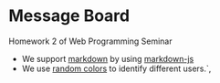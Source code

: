 # Message Board
Homework 2 of Web Programming Seminar
+ We support [markdown](http://markdown.tw/) by using [markdown-js](https://github.com/evilstreak/markdown-js)
+ We use [random colors](https://github.com/davidmerfield/randomColor) to identify different users.`,
